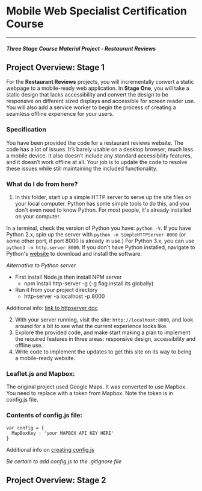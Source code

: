 # Mobile Web Specialist Certification Course
---
#### _Three Stage Course Material Project - Restaurant Reviews_

## Project Overview: Stage 1

For the **Restaurant Reviews** projects, you will incrementally convert a static webpage to a mobile-ready web application. In **Stage One**, you will take a static design that lacks accessibility and convert the design to be responsive on different sized displays and accessible for screen reader use. You will also add a service worker to begin the process of creating a seamless offline experience for your users.

### Specification

You have been provided the code for a restaurant reviews website. The code has a lot of issues. It’s barely usable on a desktop browser, much less a mobile device. It also doesn’t include any standard accessibility features, and it doesn’t work offline at all. Your job is to update the code to resolve these issues while still maintaining the included functionality.

### What do I do from here?

1. In this folder, start up a simple HTTP server to serve up the site files on your local computer. Python has some simple tools to do this, and you don't even need to know Python. For most people, it's already installed on your computer.

In a terminal, check the version of Python you have: `python -V`. If you have Python 2.x, spin up the server with `python -m SimpleHTTPServer 8000` (or some other port, if port 8000 is already in use.) For Python 3.x, you can use `python3 -m http.server 8000`. If you don't have Python installed, navigate to Python's [website](https://www.python.org/) to download and install the software.

*Alternative to Python server*
- First install Node.js then install NPM server
  - npm install http-server -g (-g flag install its globally)
- Run it from your project directory
  - http-server -a localhost -p 8000

Additional info: [link to httpserver doc](https://www.npmjs.com/package/httpserver)

2. With your server running, visit the site: `http://localhost:8000`, and look around for a bit to see what the current experience looks like.
3. Explore the provided code, and make start making a plan to implement the required features in three areas: responsive design, accessibility and offline use.
4. Write code to implement the updates to get this site on its way to being a mobile-ready website.

### Leaflet.js and Mapbox:

The original project used Google Maps. It was converted to use Mapbox. You need to replace <your MAPBOX API KEY HERE> with a token from Mapbox. Note the token is in config.js file.

### Contents of config.js file:

```
var config = {
  MapBoxKey : 'your MAPBOX API KEY HERE'
}
```

Additional info on [creating config.js](https://gist.github.com/derzorngottes/3b57edc1f996dddcab25)

*Be certain to add config.js to the .gitignore file*

## Project Overview: Stage 2

